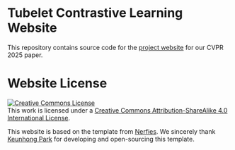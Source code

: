 # Tubelet Contrastive Learning Website

This repository contains source code for the [project website](https://fmthoker.github.io/SMILE-website/) for our CVPR 2025 paper.


# Website License
<a rel="license" href="http://creativecommons.org/licenses/by-sa/4.0/"><img alt="Creative Commons License" style="border-width:0" src="https://i.creativecommons.org/l/by-sa/4.0/88x31.png" /></a><br />This work is licensed under a <a rel="license" href="http://creativecommons.org/licenses/by-sa/4.0/">Creative Commons Attribution-ShareAlike 4.0 International License</a>.

This website is based on the template from [Nerfies](https://github.com/nerfies/nerfies.github.io). We sincerely thank [Keunhong Park](https://keunhong.com/) for developing and open-sourcing this template.

